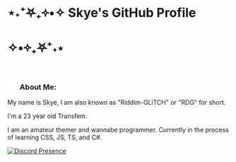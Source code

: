# ⋆˖⁺⛧₊༓•✧ Skye's GitHub Profile ✧•༓₊⛧⁺˖⋆

### <img src="https://raw.githubusercontent.com/Riddim-GLiTCH/Riddim-GLiTCH/main/person.png" alt="icon" width="24"> About Me:
My name is Skye, I am also known as "Riddim-GLiTCH" or "RDG" for short.

I'm a 23 year old Transfem.

I am an amateur themer and wannabe programmer.
Currently in the process of learning CSS, JS, TS, and C#.



[![Discord Presence](https://lanyard.cnrad.dev/api/801089753038061669)](https://discord.com/users/801089753038061669)
